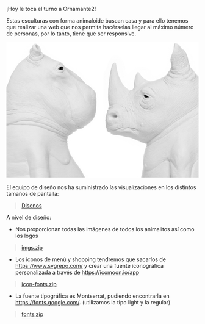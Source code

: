 

¡Hoy le toca el turno a Ornamante2!

Estas esculturas con forma animaloide buscan casa y para ello tenemos que realizar una web que nos permita hacérselas llegar al máximo número de personas, por lo tanto, tiene que ser responsive.

![Ornamante](recursos/ornamante.png)

El equipo de diseño nos ha suministrado las visualizaciones en los distintos tamaños de pantalla:

> [Disenos](recursos/disenos.zip)

A nivel de diseño:

- Nos proporcionan todas las imágenes de todos los animalitos así como los logos

> [imgs.zip](recursos/imgs.zip)

- Los iconos de menú y shopping tendremos que sacarlos de https://www.svgrepo.com/ y crear una fuente iconográfica personalizada a través de https://icomoon.io/app

> [icon-fonts.zip](recursos/icon-fonts.zip)

- La fuente tipográfica es Montserrat, pudiendo encontrarla en https://fonts.google.com/. (utilizamos la tipo light y la regular)

> [fonts.zip](recursos/fonts.zip)
